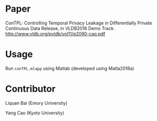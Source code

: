 
# Paper 
ConTPL: Controlling Temporal Privacy Leakage in Differentially Private Continuous Data Release, in VLDB2018 Demo Track.
http://www.vldb.org/pvldb/vol11/p2090-cao.pdf


# Usage

Run `conTPL.mlapp` using Matlab
(developed using Matla2018a)

# Contributor 
Liquan Bai (Emory University)

Yang Cao (Kyoto University)





